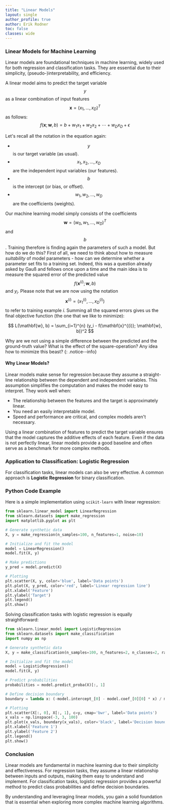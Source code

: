 ```yaml
---
title: "Linear Models"
layout: single
author_profile: true
author: Erik Rodner
toc: false
classes: wide
---
```


### Linear Models for Machine Learning

Linear models are foundational techniques in machine learning, widely used for both regression and classification tasks. They are essential due to their simplicity, (pseudo-)interpretability, and efficiency.

A linear model aims to predict the target variable $$y$$ as a linear combination of input features $$\mathbf{x} = (x_1, \ldots, x_D)^T$$ as follows:
$$
f(\mathbf{x}; \mathbf{w}, b) = b + w_1 x_1 + w_2 x_2 + \cdots + w_D x_D + \epsilon
$$

Let's recall all the notation in the equation again:
- $$y$$ is our target variable (as usual).
- $$x_1, x_2, \ldots, x_D$$ are the independent input variables (our features).
- $$b$$ is the intercept (or bias, or offset).
- $$w_1, w_2, \ldots, w_D$$ are the coefficients (weights).

Our machine learning model simply consists of the coefficients $$\mathbf{w} = (w_0, w_1, \ldots, w_D)^T$$ and $$b$$. Training therefore is finding again the parameters of such a model. But how do we do this?
First of all, we need to think about how to measure *suitability* of model parameters - how can we determine whether a parameter set fits to a training set.
Indeed, this was a question already asked by Gauß and fellows once upon a time and the main idea is to measure the squared error of the predicted value $$f(\mathbf{x}^{(i)}; \mathbf{w}, b)$$ and $y_i$. 
Please note that we are now using the notation $$\mathbf{x}^{(i)} = (x^{(i)}_1, \ldots, x^{(i)}_D)$$ to refer to training example $i$.
Summing all the squared errors gives us the final objective function (the one that we like to minimize):

$$
L(\mathbf{w}, b) = \sum_{i=1}^{n} (y_i - f(\mathbf{x}^{(i)}; \mathbf{w}, b))^2
$$

Why are we not using a simple difference between the predicted and the ground-truth value? What is the effect of the square-operation? Any idea how to minimize this beast?
{: .notice--info}

#### Why Linear Models?

Linear models make sense for regression because they assume a straight-line relationship between the dependent and independent variables. This assumption simplifies the computation and makes the model easy to interpret. They work well when:

- The relationship between the features and the target is approximately linear.
- You need an easily interpretable model.
- Speed and performance are critical, and complex models aren't necessary.

Using a linear combination of features to predict the target variable ensures that the model captures the additive effects of each feature. Even if the data is not perfectly linear, linear models provide a good baseline and often serve as a benchmark for more complex methods.

### Application to Classification: Logistic Regression

For classification tasks, linear models can also be very effective. A common approach is **Logistic Regression** for binary classification.


### Python Code Example

Here is a simple implementation using `scikit-learn` with linear regression:

```python
from sklearn.linear_model import LinearRegression
from sklearn.datasets import make_regression
import matplotlib.pyplot as plt

# Generate synthetic data
X, y = make_regression(n_samples=100, n_features=1, noise=10)

# Initialize and fit the model
model = LinearRegression()
model.fit(X, y)

# Make predictions
y_pred = model.predict(X)

# Plotting
plt.scatter(X, y, color='blue', label='Data points')
plt.plot(X, y_pred, color='red', label='Linear regression line')
plt.xlabel('Feature')
plt.ylabel('Target')
plt.legend()
plt.show()
```

Solving classification tasks with logistic regression is equally straightforward:

```python
from sklearn.linear_model import LogisticRegression
from sklearn.datasets import make_classification
import numpy as np

# Generate synthetic data
X, y = make_classification(n_samples=100, n_features=2, n_classes=2, random_state=42)

# Initialize and fit the model
model = LogisticRegression()
model.fit(X, y)

# Predict probabilities
probabilities = model.predict_proba(X)[:, 1]

# Define decision boundary
boundary = lambda x: (-model.intercept_[0] - model.coef_[0][0] * x) / model.coef_[0][1]

# Plotting
plt.scatter(X[:, 0], X[:, 1], c=y, cmap='bwr', label='Data points')
x_vals = np.linspace(-3, 3, 100)
plt.plot(x_vals, boundary(x_vals), color='black', label='Decision boundary')
plt.xlabel('Feature 1')
plt.ylabel('Feature 2')
plt.legend()
plt.show()
```

### Conclusion

Linear models are fundamental in machine learning due to their simplicity and effectiveness. For regression tasks, they assume a linear relationship between inputs and outputs, making them easy to understand and implement. For classification tasks, logistic regression provides a powerful method to predict class probabilities and define decision boundaries.

By understanding and leveraging linear models, you gain a solid foundation that is essential when exploring more complex machine learning algorithms.